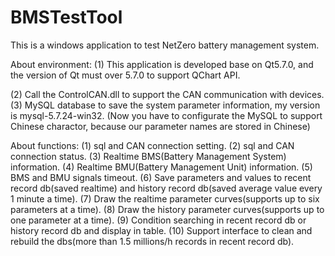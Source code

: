 # BMSTestTool
This is a windows application to test NetZero battery management system.

About environment:
(1) This application is developed base on Qt5.7.0, and the version of Qt must over 5.7.0 to support QChart API.

(2) Call the ControlCAN.dll to support the CAN communication with devices.
(3) MySQL database to save the system parameter information, my version is mysql-5.7.24-win32.
    (Now you have to configurate the MySQL to support Chinese charactor, because our parameter names are stored in Chinese)

About functions:
(1) sql and CAN connection setting.
(2) sql and CAN connection status.
(3) Realtime BMS(Battery Management System) information.
(4) Realtime BMU(Battery Management Unit) information.
(5) BMS and BMU signals timeout.
(6) Save parameters and values to recent record db(saved realtime) and history record db(saved average value every 1 minute a time).
(7) Draw the realtime parameter curves(supports up to six parameters at a time).
(8) Draw the history parameter curves(supports up to one parameter at a time).
(9) Condition searching in recent record db or history record db and display in table. 
(10) Support interface to clean and rebuild the dbs(more than 1.5 millions/h records in recent record db).
